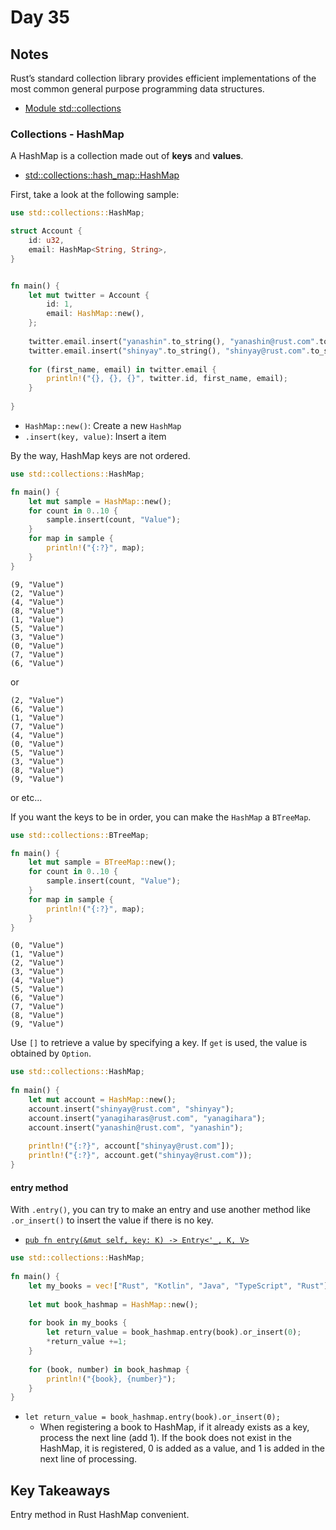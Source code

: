 # Day 35

## Notes

Rust’s standard collection library provides efficient implementations of the most common general purpose programming data structures.

- [Module std::collections](https://doc.rust-lang.org/beta/std/collections/)

### Collections - HashMap

A HashMap is a collection made out of **keys** and **values**. 

- [std::collections::hash_map::HashMap](https://doc.rust-lang.org/beta/std/collections/hash_map/struct.HashMap.html)

First, take a look at the following sample:

```rust
use std::collections::HashMap;

struct Account {
    id: u32,
    email: HashMap<String, String>,
}


fn main() {
    let mut twitter = Account {
        id: 1,
        email: HashMap::new(),
    };
    
    twitter.email.insert("yanashin".to_string(), "yanashin@rust.com".to_string());
    twitter.email.insert("shinyay".to_string(), "shinyay@rust.com".to_string());
    
    for (first_name, email) in twitter.email {
        println!("{}, {}, {}", twitter.id, first_name, email);
    }
    
}
```

- `HashMap::new()`: Create a new `HashMap`
- `.insert(key, value)`: Insert a item

By the way, HashMap keys are not ordered.

```rust
use std::collections::HashMap;

fn main() {
    let mut sample = HashMap::new();
    for count in 0..10 {
        sample.insert(count, "Value");
    }
    for map in sample {
        println!("{:?}", map);
    }
}
```

```shell
(9, "Value")
(2, "Value")
(4, "Value")
(8, "Value")
(1, "Value")
(5, "Value")
(3, "Value")
(0, "Value")
(7, "Value")
(6, "Value")
```

or

```shell
(2, "Value")
(6, "Value")
(1, "Value")
(7, "Value")
(4, "Value")
(0, "Value")
(5, "Value")
(3, "Value")
(8, "Value")
(9, "Value")
```

or etc...

If you want the keys to be in order, you can make the `HashMap` a `BTreeMap`.

```rust
use std::collections::BTreeMap;

fn main() {
    let mut sample = BTreeMap::new();
    for count in 0..10 {
        sample.insert(count, "Value");
    }
    for map in sample {
        println!("{:?}", map);
    }
}
```

```shell
(0, "Value")
(1, "Value")
(2, "Value")
(3, "Value")
(4, "Value")
(5, "Value")
(6, "Value")
(7, "Value")
(8, "Value")
(9, "Value")
```

Use `[]` to retrieve a value by specifying a key.
If `get` is used, the value is obtained by `Option`.

```rust
use std::collections::HashMap;
 
fn main() {
    let mut account = HashMap::new();
    account.insert("shinyay@rust.com", "shinyay");
    account.insert("yanagiharas@rust.com", "yanagihara");
    account.insert("yanashin@rust.com", "yanashin");
    
    println!("{:?}", account["shinyay@rust.com"]);
    println!("{:?}", account.get("shinyay@rust.com"));
}
```

#### entry method

With `.entry()`, you can try to make an entry and use another method like `.or_insert()` to insert the value if there is no key. 

- [`pub fn entry(&mut self, key: K) -> Entry<'_, K, V>`](https://doc.rust-lang.org/std/collections/hash_map/struct.HashMap.html#method.entry)

```rust
use std::collections::HashMap;
 
fn main() {
    let my_books = vec!["Rust", "Kotlin", "Java", "TypeScript", "Rust"];
 
    let mut book_hashmap = HashMap::new();
 
    for book in my_books {
        let return_value = book_hashmap.entry(book).or_insert(0);
        *return_value +=1;
    }
 
    for (book, number) in book_hashmap {
        println!("{book}, {number}");
    }
}
```

- `let return_value = book_hashmap.entry(book).or_insert(0);`
  - When registering a book to HashMap, if it already exists as a key, process the next line (add 1). If the book does not exist in the HashMap, it is registered, 0 is added as a value, and 1 is added in the next line of processing.

## Key Takeaways

Entry method in Rust HashMap convenient.
